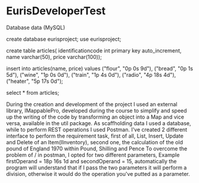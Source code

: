 # EurisDeveloperTest

Database data (MySQL)

create database eurisproject;
use eurisproject;

create table articles(
	identificationcode int primary key auto_increment,
    name varchar(50),
    price varchar(100));
    
insert into articles(name, price) values
("flour", "0p 0s 9d"),
("bread", "0p 1s 5d"),
("wine", "1p 0s 0d"),
("train", "1p 4s 0d"),
("radio", "4p 18s 4d"),
("heater", "5p 17s 0d");

select * from articles;

During the creation and development of the project I used an external library, IMappablePro, 
developed during the course to simplify and speed up the writing of the code by transforming an object into a Map and vice versa, available in the util package.
As scaffholding data I used a database, while to perform REST operations I used Postman.
I've created 2 different interface to perform the requirement task, first of all, List, Insert, Update and Delete of an Item(IInventory), 
second one, the calculation of the old pound of England 1970 within Pound, Shilling and Pence
To overcome the problem of / in postman, I opted for two different parameters, Example firstOperand = 18p 16s 1d and secondOperand = 15, 
automatically the program will understand that if I pass the two parameters it will perform a division, otherwise it would do the operation you've putted as a parameter.
